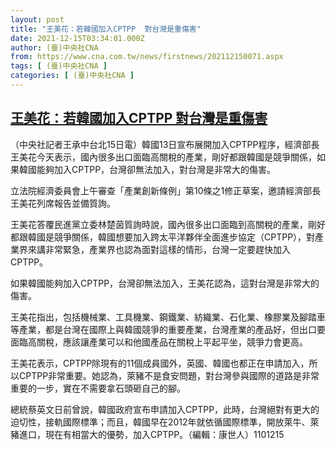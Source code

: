 ```yaml
---
layout: post
title: "王美花：若韓國加入CPTPP  對台灣是重傷害"
date: 2021-12-15T03:34:01.000Z
author: (臺)中央社CNA
from: https://www.cna.com.tw/news/firstnews/202112150071.aspx
tags: [ (臺)中央社CNA ]
categories: [ (臺)中央社CNA ]
---
```

<!--1639539241000-->
[王美花：若韓國加入CPTPP  對台灣是重傷害](https://www.cna.com.tw/news/firstnews/202112150071.aspx)
------

<div>
<div></div><div><p>（中央社記者王承中台北15日電）韓國13日宣布展開加入CPTPP程序，經濟部長王美花今天表示，國內很多出口面臨高關稅的產業，剛好都跟韓國是競爭關係，如果韓國能夠加入CPTPP，台灣卻無法加入，對台灣是非常大的傷害。</p><p>立法院經濟委員會上午審查「產業創新條例」第10條之1修正草案，邀請經濟部長王美花列席報告並備質詢。</p><p>王美花答覆民進黨立委林楚茵質詢時說，國內很多出口面臨到高關稅的產業，剛好都跟韓國是競爭關係，韓國想要加入跨太平洋夥伴全面進步協定（CPTPP），對產業界來講非常緊急，產業界也認為面對這樣的情形，台灣一定要趕快加入CPTPP。</p><p>如果韓國能夠加入CPTPP，台灣卻無法加入，王美花認為，這對台灣是非常大的傷害。</p><p>王美花指出，包括機械業、工具機業、鋼鐵業、紡織業、石化業、橡膠業及腳踏車等產業，都是台灣在國際上與韓國競爭的重要產業，台灣產業的產品好，但出口要面臨高關稅，應該讓產業可以和他國產品在關稅上平起平坐，競爭力會更高。</p><p>王美花表示，CPTPP除現有的11個成員國外，英國、韓國也都正在申請加入，所以CPTPP非常重要。她認為，萊豬不是食安問題，對台灣參與國際的道路是非常重要的一步，實在不需要拿石頭砸自己的腳。</p><p>總統蔡英文日前曾說，韓國政府宣布申請加入CPTPP，此時，台灣絕對有更大的迫切性，接軌國際標準；而且，韓國早在2012年就依循國際標準，開放萊牛、萊豬進口，現在有相當大的優勢，加入CPTPP。（編輯：康世人）1101215</p></div>
</div>
